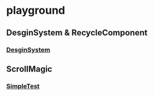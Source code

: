 # playground

## DesginSystem & RecycleComponent
### [DesginSystem](https://js93.notion.site/4c0a21446c6f49c991caa201ec5110ae?v=2eb8f9a406194f3a84a2d799d6ab27e6&pvs=4)


## ScrollMagic
### [SimpleTest](https://just-take-the-first-step.tistory.com/17)
